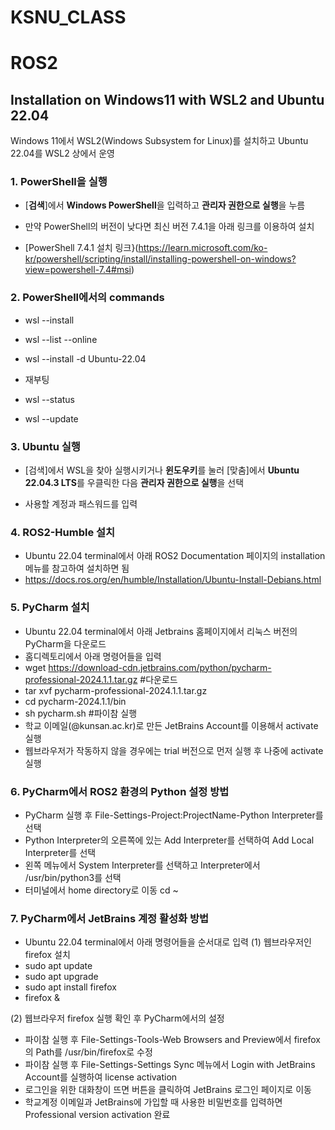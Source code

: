# KSNU_CLASS
# ROS2
## Installation on Windows11 with WSL2 and Ubuntu 22.04
Windows 11에서 WSL2(Windows Subsystem for Linux)를 설치하고 Ubuntu 22.04를 WSL2 상에서 운영

### 1. PowerShell을 실행
   
   - [**검색**]에서 **Windows PowerShell**을 입력하고 **관리자 권한으로 실행**을 누름

   - 만약 PowerShell의 버전이 낮다면 최신 버전 7.4.1을 아래 링크를 이용하여 설치
  
   - [PowerShell 7.4.1 설치 링크}(https://learn.microsoft.com/ko-kr/powershell/scripting/install/installing-powershell-on-windows?view=powershell-7.4#msi)

### 2. PowerShell에서의 commands
   
   - wsl --install
   
   - wsl --list --online
   
   - wsl --install -d Ubuntu-22.04
   
   - 재부팅
   
   - wsl --status
   
   - wsl --update
  

### 3. Ubuntu 실행

   - [검색]에서 WSL을 찾아 실행시키거나 **윈도우키**를 눌러 [맞춤]에서 **Ubuntu 22.04.3 LTS**를 우클릭한 다음 **관리자 권한으로 실행**을 선택

   - 사용할 계정과 패스워드를 입력

### 4. ROS2-Humble 설치

   - Ubuntu 22.04 terminal에서 아래 ROS2 Documentation 페이지의 installation 메뉴를 참고하여 설치하면 됨
   - https://docs.ros.org/en/humble/Installation/Ubuntu-Install-Debians.html
     
### 5. PyCharm 설치

   - Ubuntu 22.04 terminal에서 아래 Jetbrains 홈페이지에서 리눅스 버전의 PyCharm을 다운로드
   - 홈디렉토리에서 아래 명령어들을 입력
   - wget https://download-cdn.jetbrains.com/python/pycharm-professional-2024.1.1.tar.gz #다운로드
   - tar xvf pycharm-professional-2024.1.1.tar.gz
   - cd pycharm-2024.1.1/bin
   - sh pycharm.sh #파이참 실행
   - 학교 이메일(@kunsan.ac.kr)로 만든 JetBrains Account를 이용해서 activate 실행
   - 웹브라우저가 작동하지 않을 경우에는 trial 버전으로 먼저 실행 후 나중에 activate 실행

### 6. PyCharm에서 ROS2 환경의 Python 설정 방법
   
   - PyCharm 실행 후 File-Settings-Project:ProjectName-Python Interpreter를 선택
   - Python Interpreter의 오른쪽에 있는 Add Interpreter를 선택하여 Add Local Interpreter를 선택
   - 왼쪽 메뉴에서 System Interpreter를 선택하고 Interpreter에서 /usr/bin/python3를 선택
   - 터미널에서 home directory로 이동 cd ~

### 7. PyCharm에서 JetBrains 계정 활성화 방법

   - Ubuntu 22.04 terminal에서 아래 명령어들을 순서대로 입력
   (1) 웹브라우저인 firefox 설치
   - sudo apt update
   - sudo apt upgrade
   - sudo apt install firefox
   - firefox &

   (2) 웹브라우저 firefox 실행 확인 후 PyCharm에서의 설정
   - 파이참 실행 후 File-Settings-Tools-Web Browsers and Preview에서 firefox의 Path를 /usr/bin/firefox로 수정
   - 파이참 실행 후 File-Settings-Settings Sync 메뉴에서 Login with JetBrains Account를 실행하여 license activation
   - 로그인을 위한 대화창이 뜨면 버튼을 클릭하여 JetBrains 로그인 페이지로 이동
   - 학교계정 이메일과 JetBrains에 가입할 때 사용한 비밀번호를 입력하면 Professional version activation 완료
     
